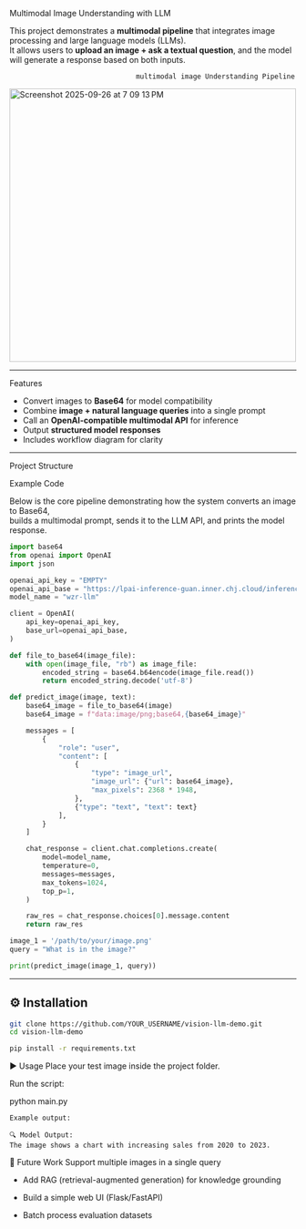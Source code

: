 Multimodal Image Understanding with LLM

This project demonstrates a **multimodal pipeline** that integrates image processing and large language models (LLMs).  
It allows users to **upload an image + ask a textual question**, and the model will generate a response based on both inputs.

                                   multimodal image Understanding Pipeline
<img width="503" height="480" alt="Screenshot 2025-09-26 at 7 09 13 PM" src="https://github.com/user-attachments/assets/b739bc63-3749-41fb-88ef-04c2bdd42031" />

--- 

Features
- Convert images to **Base64** for model compatibility
- Combine **image + natural language queries** into a single prompt
- Call an **OpenAI-compatible multimodal API** for inference
- Output **structured model responses**
- Includes workflow diagram for clarity

---


Project Structure

Example Code

Below is the core pipeline demonstrating how the system converts an image to Base64,  
builds a multimodal prompt, sends it to the LLM API, and prints the model response.

```python
import base64
from openai import OpenAI
import json

openai_api_key = "EMPTY"
openai_api_base = "https://lpai-inference-guan.inner.chj.cloud/inference/ss-sai/wzr-llm-e650-spdqmc/v1"
model_name = "wzr-llm"

client = OpenAI(
    api_key=openai_api_key,
    base_url=openai_api_base,
)

def file_to_base64(image_file):
    with open(image_file, "rb") as image_file:
        encoded_string = base64.b64encode(image_file.read())
        return encoded_string.decode('utf-8')

def predict_image(image, text):
    base64_image = file_to_base64(image)
    base64_image = f"data:image/png;base64,{base64_image}"

    messages = [
        {
            "role": "user",
            "content": [
                {
                    "type": "image_url",
                    "image_url": {"url": base64_image},
                    "max_pixels": 2368 * 1948,
                },
                {"type": "text", "text": text}
            ],
        }
    ]

    chat_response = client.chat.completions.create(
        model=model_name,
        temperature=0,
        messages=messages,
        max_tokens=1024,
        top_p=1,
    )

    raw_res = chat_response.choices[0].message.content
    return raw_res

image_1 = '/path/to/your/image.png'
query = "What is in the image?"

print(predict_image(image_1, query))

```
---

## ⚙️ Installation
```bash
git clone https://github.com/YOUR_USERNAME/vision-llm-demo.git
cd vision-llm-demo

pip install -r requirements.txt

```
▶️ Usage
Place your test image inside the project folder.

Run the script:

python main.py
```
Example output:

🔍 Model Output:
The image shows a chart with increasing sales from 2020 to 2023.

```
📌 Future Work
Support multiple images in a single query

- Add RAG (retrieval-augmented generation) for knowledge grounding

- Build a simple web UI (Flask/FastAPI)

- Batch process evaluation datasets
